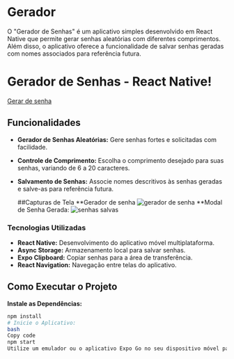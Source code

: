 # Gerador
O "Gerador de Senhas" é um aplicativo simples desenvolvido em React Native que permite gerar senhas aleatórias com diferentes comprimentos. Além disso, o aplicativo oferece a funcionalidade de salvar senhas geradas com nomes associados para referência futura.
# Gerador de Senhas - React Native!
[Gerar de senha](https://github.com/issaflores/gerador/assets/97623561/222857ca-5de2-49a8-9083-02cbccf80bf2)

## Funcionalidades

- **Gerador de Senhas Aleatórias:** Gere senhas fortes e solicitadas com facilidade.
- **Controle de Comprimento:** Escolha o comprimento desejado para suas senhas, variando de 6 a 20 caracteres.
- **Salvamento de Senhas:** Associe nomes descritivos às senhas geradas e salve-as para referência futura.

  ##Capturas de Tela
  **Gerador de senha 
  ![gerador de senha ](https://github.com/issaflores/gerador/assets/97623561/26f55c2b-2f93-4de2-8b90-30f719c1a9e2)
  **Modal de Senha Gerada:
  ![senhas salvas ](https://github.com/issaflores/gerador/assets/97623561/3d2bc3f6-6722-4b73-a61d-59bdb80377d6)



### Tecnologias Utilizadas

- **React Native:** Desenvolvimento do aplicativo móvel multiplataforma.
- **Async Storage:** Armazenamento local para salvar senhas.
- **Expo Clipboard:** Copiar senhas para a área de transferência.
- **React Navigation:** Navegação entre telas do aplicativo.
## Como Executar o Projeto
**Instale as Dependências:**

```bash
npm install
# Inicie o Aplicativo:
bash
Copy code
npm start
Utilize um emulador ou o aplicativo Expo Go no seu dispositivo móvel para visualizar o aplicativo.

